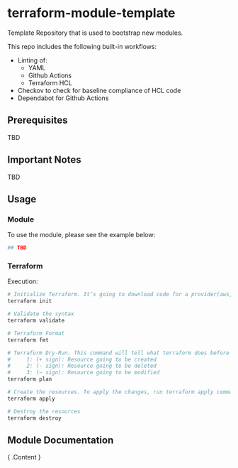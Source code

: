 # terraform-module-template
Template Repository that is used to bootstrap new modules. 

This repo includes the following built-in workflows:
- Linting of:
    - YAML
    - Github Actions
    - Terraform HCL
- Checkov to check for baseline compliance of HCL code
- Dependabot for Github Actions

## Prerequisites
TBD

## Important Notes
TBD

## Usage

### Module
To use the module, please see the example below:

```terraform
## TBD
```

### Terraform
Execution:
```bash
# Initialize Terraform. It’s going to download code for a provider(aws, gcp and azure) that we will use
terraform init

# Validate the syntax
terraform validate

# Terraform Format 
terraform fmt

# Terraform Dry-Run. This command will tell what terraform does before making any changes.
#     1: (+ sign): Resource going to be created
#     2: (- sign): Resource going to be deleted
#     3: (~ sign): Resource going to be modified  
terraform plan

# Create the resources. To apply the changes, run terraform apply command
terraform apply

# Destroy the resources
terraform destroy
```

## Module Documentation

<!-- BEGIN_TF_DOCS -->
{ .Content }
<!-- END_TF_DOCS -->